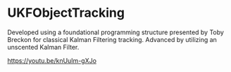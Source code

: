 # UKFObjectTracking
Developed using a foundational programming structure presented by Toby Breckon for classical Kalman Filtering tracking. Advanced by utilizing an unscented Kalman Filter.

https://youtu.be/knUuIm-gXJo
